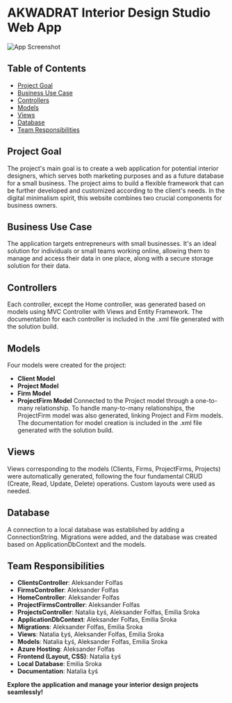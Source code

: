 # AKWADRAT Interior Design Studio Web App

![App Screenshot](./images/app_screenshot.png)

## Table of Contents

- [Project Goal](#project-goal)
- [Business Use Case](#business-use-case)
- [Controllers](#controllers)
- [Models](#models)
- [Views](#views)
- [Database](#database)
- [Team Responsibilities](#team-responsibilities)

## Project Goal

The project's main goal is to create a web application for potential interior designers, which serves both marketing purposes and as a future database for a small business. The project aims to build a flexible framework that can be further developed and customized according to the client's needs. In the digital minimalism spirit, this website combines two crucial components for business owners.

## Business Use Case

The application targets entrepreneurs with small businesses. It's an ideal solution for individuals or small teams working online, allowing them to manage and access their data in one place, along with a secure storage solution for their data.

## Controllers

Each controller, except the Home controller, was generated based on models using MVC Controller with Views and Entity Framework. The documentation for each controller is included in the .xml file generated with the solution build.

## Models

Four models were created for the project:
- **Client Model**
- **Project Model**
- **Firm Model**
- **ProjectFirm Model**
Connected to the Project model through a one-to-many relationship. To handle many-to-many relationships, the ProjectFirm model was also generated, linking Project and Firm models. The documentation for model creation is included in the .xml file generated with the solution build.

## Views

Views corresponding to the models (Clients, Firms, ProjectFirms, Projects) were automatically generated, following the four fundamental CRUD (Create, Read, Update, Delete) operations. Custom layouts were used as needed.

## Database

A connection to a local database was established by adding a ConnectionString. Migrations were added, and the database was created based on ApplicationDbContext and the models.

## Team Responsibilities

- **ClientsController**: Aleksander Folfas
- **FirmsController**: Aleksander Folfas
- **HomeController**: Aleksander Folfas
- **ProjectFirmsController**: Aleksander Folfas
- **ProjectsController**: Natalia Łyś, Aleksander Folfas, Emilia Sroka
- **ApplicationDbContext**: Aleksander Folfas, Emilia Sroka
- **Migrations**: Aleksander Folfas, Emilia Sroka
- **Views**: Natalia Łyś, Aleksander Folfas, Emilia Sroka
- **Models**: Natalia Łyś, Aleksander Folfas, Emilia Sroka
- **Azure Hosting**: Aleksander Folfas
- **Frontend (Layout, CSS)**: Natalia Łyś
- **Local Database**: Emilia Sroka
- **Documentation**: Natalia Łyś

**Explore the application and manage your interior design projects seamlessly!**
